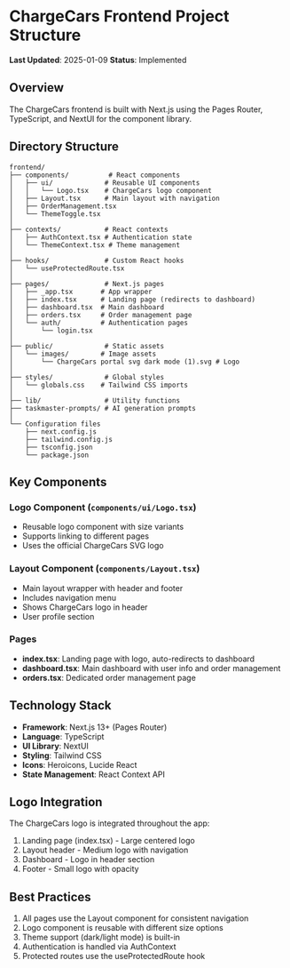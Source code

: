 # ChargeCars Frontend Project Structure

**Last Updated**: 2025-01-09
**Status**: Implemented

## Overview

The ChargeCars frontend is built with Next.js using the Pages Router, TypeScript, and NextUI for the component library.

## Directory Structure

```
frontend/
├── components/          # React components
│   ├── ui/             # Reusable UI components
│   │   └── Logo.tsx    # ChargeCars logo component
│   ├── Layout.tsx      # Main layout with navigation
│   ├── OrderManagement.tsx
│   └── ThemeToggle.tsx
│
├── contexts/           # React contexts
│   ├── AuthContext.tsx # Authentication state
│   └── ThemeContext.tsx # Theme management
│
├── hooks/              # Custom React hooks
│   └── useProtectedRoute.tsx
│
├── pages/              # Next.js pages
│   ├── _app.tsx       # App wrapper
│   ├── index.tsx      # Landing page (redirects to dashboard)
│   ├── dashboard.tsx  # Main dashboard
│   ├── orders.tsx     # Order management page
│   └── auth/          # Authentication pages
│       └── login.tsx
│
├── public/             # Static assets
│   └── images/        # Image assets
│       └── ChargeCars portal svg dark mode (1).svg # Logo
│
├── styles/             # Global styles
│   └── globals.css    # Tailwind CSS imports
│
├── lib/                # Utility functions
├── taskmaster-prompts/ # AI generation prompts
│
└── Configuration files
    ├── next.config.js
    ├── tailwind.config.js
    ├── tsconfig.json
    └── package.json
```

## Key Components

### Logo Component (`components/ui/Logo.tsx`)
- Reusable logo component with size variants
- Supports linking to different pages
- Uses the official ChargeCars SVG logo

### Layout Component (`components/Layout.tsx`)
- Main layout wrapper with header and footer
- Includes navigation menu
- Shows ChargeCars logo in header
- User profile section

### Pages
- **index.tsx**: Landing page with logo, auto-redirects to dashboard
- **dashboard.tsx**: Main dashboard with user info and order management
- **orders.tsx**: Dedicated order management page

## Technology Stack

- **Framework**: Next.js 13+ (Pages Router)
- **Language**: TypeScript
- **UI Library**: NextUI
- **Styling**: Tailwind CSS
- **Icons**: Heroicons, Lucide React
- **State Management**: React Context API

## Logo Integration

The ChargeCars logo is integrated throughout the app:
1. Landing page (index.tsx) - Large centered logo
2. Layout header - Medium logo with navigation
3. Dashboard - Logo in header section
4. Footer - Small logo with opacity

## Best Practices

1. All pages use the Layout component for consistent navigation
2. Logo component is reusable with different size options
3. Theme support (dark/light mode) is built-in
4. Authentication is handled via AuthContext
5. Protected routes use the useProtectedRoute hook 